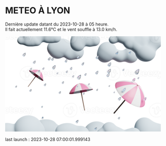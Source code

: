 # METEO À LYON

Dernière update datant du 2023-10-28 à 05 heure.  
Il fait actuellement 11.6°C et le vent souffle à 13.0 km/h.      

![](./.github/rain.png)

last launch : 2023-10-28 07:00:01.999143
